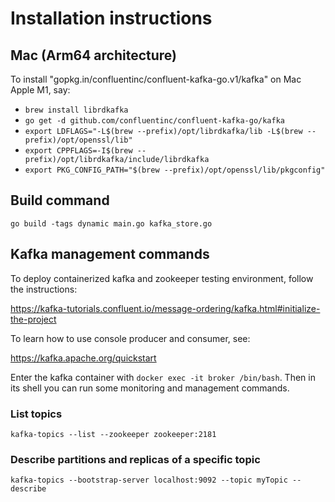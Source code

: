 Installation instructions
=========================

Mac (Arm64 architecture)
------------------------

To install "gopkg.in/confluentinc/confluent-kafka-go.v1/kafka" on Mac Apple M1, say:

- `brew install librdkafka`
- `go get -d github.com/confluentinc/confluent-kafka-go/kafka`
- `export LDFLAGS="-L$(brew --prefix)/opt/librdkafka/lib -L$(brew --prefix)/opt/openssl/lib"`
- `export CPPFLAGS=-I$(brew --prefix)/opt/librdkafka/include/librdkafka`
- `export PKG_CONFIG_PATH="$(brew --prefix)/opt/openssl/lib/pkgconfig"`

Build command
-------------
`go build -tags dynamic main.go kafka_store.go`


Kafka management commands
-------------------------

To deploy containerized kafka and zookeeper testing environment, follow the instructions:

https://kafka-tutorials.confluent.io/message-ordering/kafka.html#initialize-the-project

To learn how to use console producer and consumer, see:

https://kafka.apache.org/quickstart

Enter the kafka container with `docker exec -it broker /bin/bash`. Then in its 
shell you can run some monitoring and management commands.

### List topics
`kafka-topics --list --zookeeper zookeeper:2181`

### Describe partitions and replicas of a specific topic
`kafka-topics --bootstrap-server localhost:9092 --topic myTopic --describe`

